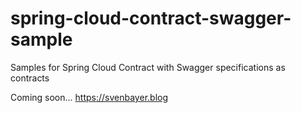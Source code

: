 # spring-cloud-contract-swagger-sample
Samples for Spring Cloud Contract with Swagger specifications as contracts

Coming soon... https://svenbayer.blog
